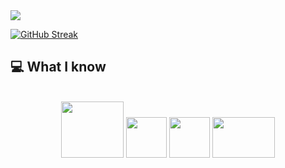 
<a href="https://www.facebook.com/mirhussainmurtaza/">
<img src="https://i.ibb.co/Xpx4SjW/1683909809034.png" />
</a>

[![GitHub Streak](https://github-readme-streak-stats.herokuapp.com?user=siraj3838&theme=whatsapp-dark2&card_width=850)](https://git.io/streak-stats)
## :computer: What I know
<br/>
<div align="center">
<img style='width:100px; height: 90px' src="https://i.ibb.co/pKtqPLH/React-removebg-preview.png"/>
<img style='width:65px; height: 65px' src="https://i.ibb.co/zHBnxNp/Screenshot-2023-12-09-005550.png"/>
<img style='width:65px; height: 65px' src="https://i.ibb.co/3m6Y0Nj/node-js.jpg"/>
<img style='width:100px; height: 65px' src="https://i.ibb.co/VjmPzWS/png-transparent-web-development-express-js-javascript-software-framework-laravel-world-wide-web-purp.png"/>
</div>
